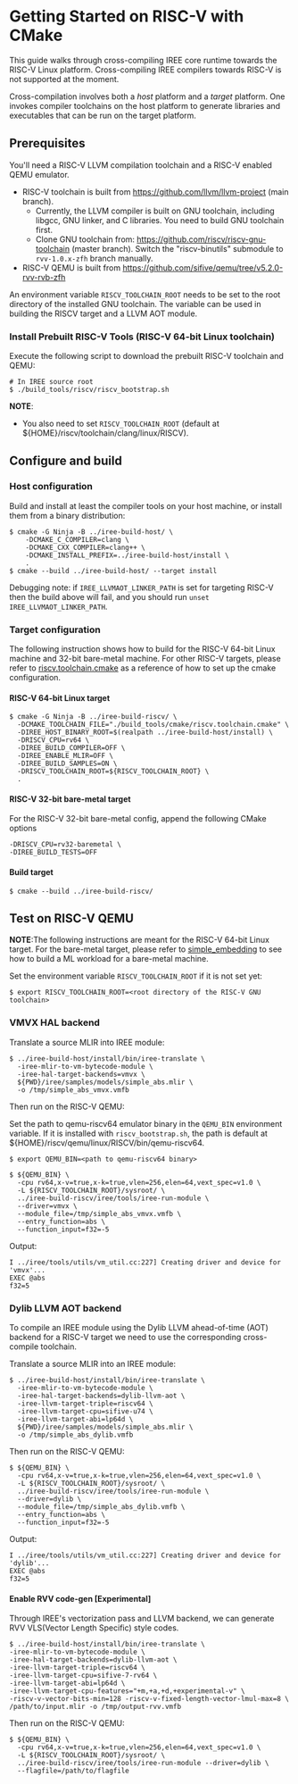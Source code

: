 # Getting Started on RISC-V with CMake

<!--
Notes to those updating this guide:

    * This document should be __simple__ and cover essential items only.
      Notes for optional components should go in separate files.
-->

This guide walks through cross-compiling IREE core runtime towards the RISC-V
Linux platform. Cross-compiling IREE compilers towards RISC-V is not supported
at the moment.

Cross-compilation involves both a *host* platform and a *target* platform. One
invokes compiler toolchains on the host platform to generate libraries and
executables that can be run on the target platform.

## Prerequisites

You'll need a RISC-V LLVM compilation toolchain and a RISC-V enabled QEMU
emulator.

* RISC-V toolchain is built from https://github.com/llvm/llvm-project (main branch).<br>
  * Currently, the LLVM compiler is built on GNU toolchain, including libgcc,
    GNU linker, and C libraries. You need to build GNU toolchain first.<br>
  * Clone GNU toolchain from: https://github.com/riscv/riscv-gnu-toolchain
    (master branch). Switch the "riscv-binutils" submodule to `rvv-1.0.x-zfh`
    branch manually.
* RISC-V QEMU is built from https://github.com/sifive/qemu/tree/v5.2.0-rvv-rvb-zfh

An environment variable `RISCV_TOOLCHAIN_ROOT` needs
to be set to the root directory of the installed GNU toolchain. The variable can
be used in building the RISCV target and a LLVM AOT module.

### Install Prebuilt RISC-V Tools (RISC-V 64-bit Linux toolchain)

Execute the following script to download the prebuilt RISC-V toolchain and QEMU:

```shell
# In IREE source root
$ ./build_tools/riscv/riscv_bootstrap.sh
```
**NOTE**:
* You also need to set `RISCV_TOOLCHAIN_ROOT`
(default at ${HOME}/riscv/toolchain/clang/linux/RISCV).

## Configure and build

### Host configuration

Build and install at least the compiler tools on your host machine, or install
them from a binary distribution:

```shell
$ cmake -G Ninja -B ../iree-build-host/ \
    -DCMAKE_C_COMPILER=clang \
    -DCMAKE_CXX_COMPILER=clang++ \
    -DCMAKE_INSTALL_PREFIX=../iree-build-host/install \
    .
$ cmake --build ../iree-build-host/ --target install
```

Debugging note: if `IREE_LLVMAOT_LINKER_PATH` is set for targeting RISC-V then
the build above will fail, and you should run `unset IREE_LLVMAOT_LINKER_PATH`.

### Target configuration

The following instruction shows how to build for the RISC-V 64-bit Linux machine
and 32-bit bare-metal machine. For other RISC-V targets, please refer to
[riscv.toolchain.cmake](https://github.com/google/iree/blob/main/build_tools/cmake/riscv.toolchain.cmake)
as a reference of how to set up the cmake configuration.

#### RISC-V 64-bit Linux target
```shell
$ cmake -G Ninja -B ../iree-build-riscv/ \
  -DCMAKE_TOOLCHAIN_FILE="./build_tools/cmake/riscv.toolchain.cmake" \
  -DIREE_HOST_BINARY_ROOT=$(realpath ../iree-build-host/install) \
  -DRISCV_CPU=rv64 \
  -DIREE_BUILD_COMPILER=OFF \
  -DIREE_ENABLE_MLIR=OFF \
  -DIREE_BUILD_SAMPLES=ON \
  -DRISCV_TOOLCHAIN_ROOT=${RISCV_TOOLCHAIN_ROOT} \
  .
```
#### RISC-V 32-bit bare-metal target

For the RISC-V 32-bit bare-metal config, append the following CMake options
```shell
-DRISCV_CPU=rv32-baremetal \
-DIREE_BUILD_TESTS=OFF
```

#### Build target

```shell
$ cmake --build ../iree-build-riscv/
```

## Test on RISC-V QEMU

**NOTE**:The following instructions are meant for the RISC-V 64-bit Linux
target. For the bare-metal target, please refer to
[simple_embedding](https://github.com/google/iree/blob/main/iree/samples/simple_embedding)
to see how to build a ML workload for a bare-metal machine.

Set the environment variable `RISCV_TOOLCHAIN_ROOT` if it is not set yet:

```shell
$ export RISCV_TOOLCHAIN_ROOT=<root directory of the RISC-V GNU toolchain>
```

### VMVX HAL backend

Translate a source MLIR into IREE module:

```shell
$ ../iree-build-host/install/bin/iree-translate \
  -iree-mlir-to-vm-bytecode-module \
  -iree-hal-target-backends=vmvx \
  ${PWD}/iree/samples/models/simple_abs.mlir \
  -o /tmp/simple_abs_vmvx.vmfb
```

Then run on the RISC-V QEMU:

Set the path to qemu-riscv64 emulator binary in the `QEMU_BIN` environment
variable. If it is installed with `riscv_bootstrap.sh`, the path is default at
${HOME}/riscv/qemu/linux/RISCV/bin/qemu-riscv64.

```shell
$ export QEMU_BIN=<path to qemu-riscv64 binary>
```

```shell
$ ${QEMU_BIN} \
  -cpu rv64,x-v=true,x-k=true,vlen=256,elen=64,vext_spec=v1.0 \
  -L ${RISCV_TOOLCHAIN_ROOT}/sysroot/ \
  ../iree-build-riscv/iree/tools/iree-run-module \
  --driver=vmvx \
  --module_file=/tmp/simple_abs_vmvx.vmfb \
  --entry_function=abs \
  --function_input=f32=-5
```

Output:

```
I ../iree/tools/utils/vm_util.cc:227] Creating driver and device for 'vmvx'...
EXEC @abs
f32=5
```

### Dylib LLVM AOT backend
To compile an IREE module using the Dylib LLVM ahead-of-time (AOT) backend for
a RISC-V target we need to use the corresponding cross-compile toolchain.

Translate a source MLIR into an IREE module:

```shell
$ ../iree-build-host/install/bin/iree-translate \
  -iree-mlir-to-vm-bytecode-module \
  -iree-hal-target-backends=dylib-llvm-aot \
  -iree-llvm-target-triple=riscv64 \
  -iree-llvm-target-cpu=sifive-u74 \
  -iree-llvm-target-abi=lp64d \
  ${PWD}/iree/samples/models/simple_abs.mlir \
  -o /tmp/simple_abs_dylib.vmfb
```

Then run on the RISC-V QEMU:

```shell
$ ${QEMU_BIN} \
  -cpu rv64,x-v=true,x-k=true,vlen=256,elen=64,vext_spec=v1.0 \
  -L ${RISCV_TOOLCHAIN_ROOT}/sysroot/ \
  ../iree-build-riscv/iree/tools/iree-run-module \
  --driver=dylib \
  --module_file=/tmp/simple_abs_dylib.vmfb \
  --entry_function=abs \
  --function_input=f32=-5
```

Output:

```
I ../iree/tools/utils/vm_util.cc:227] Creating driver and device for 'dylib'...
EXEC @abs
f32=5
```

#### Enable RVV code-gen [Experimental]
Through IREE's vectorization pass and LLVM backend, we can generate RVV
VLS(Vector Length Specific) style codes.

```shell
$ ../iree-build-host/install/bin/iree-translate \
-iree-mlir-to-vm-bytecode-module \
-iree-hal-target-backends=dylib-llvm-aot \
-iree-llvm-target-triple=riscv64 \
-iree-llvm-target-cpu=sifive-7-rv64 \
-iree-llvm-target-abi=lp64d \
-iree-llvm-target-cpu-features="+m,+a,+d,+experimental-v" \
-riscv-v-vector-bits-min=128 -riscv-v-fixed-length-vector-lmul-max=8 \
/path/to/input.mlir -o /tmp/output-rvv.vmfb
```

Then run on the RISC-V QEMU:

```shell
$ ${QEMU_BIN} \
  -cpu rv64,x-v=true,x-k=true,vlen=256,elen=64,vext_spec=v1.0 \
  -L ${RISCV_TOOLCHAIN_ROOT}/sysroot/ \
  ../iree-build-riscv/iree/tools/iree-run-module --driver=dylib \
  --flagfile=/path/to/flagfile
```
